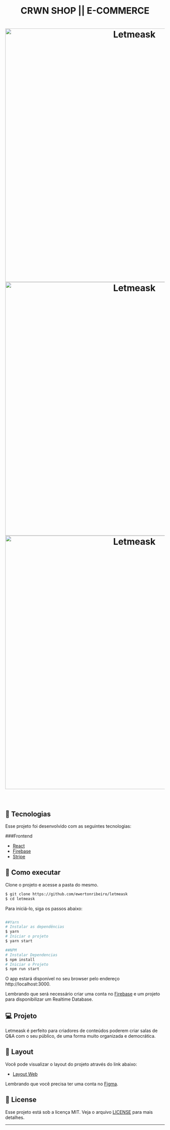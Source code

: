 <p align="center">
  <img  width="160px">
</p>

<p align="center">
   <h1 color="darkgray" align="center">CRWN SHOP || E-COMMERCE</h1>
</p>

<h1 align="center">
    <img alt="Letmeask" src="https://user-images.githubusercontent.com/90481197/155023467-4c16c067-368c-47be-953e-8f4855135904.png" width="800" />
  <img alt="Letmeask" src="https://user-images.githubusercontent.com/90481197/155032075-7ab40982-e082-45b8-8ac1-403bd72e09d0.png" width="800"/>
  <img alt="Letmeask" src="https://user-images.githubusercontent.com/90481197/155023467-4c16c067-368c-47be-953e-8f4855135904.png" width="800" />
</h1>

<br>

## 🧪 Tecnologias

Esse projeto foi desenvolvido com as seguintes tecnologias:

###Frontend

- [React](https://reactjs.org)
- [Firebase](https://firebase.google.com/)
- [Stripe](https://stripe.com/br)

## 🚀 Como executar

Clone o projeto e acesse a pasta do mesmo.

```bash
$ git clone https://github.com/ewertonribeiro/letmeask
$ cd letmeask
```

Para iniciá-lo, siga os passos abaixo:

```bash

##Yarn
# Instalar as dependências
$ yarn
# Iniciar o projeto
$ yarn start

##NPM
# Instalar Dependencias
$ npm install
# Iniciar o Projeto
$ npm run start
```

O app estará disponível no seu browser pelo endereço http://localhost:3000.

Lembrando que será necessário criar uma conta no [Firebase](https://firebase.google.com/) e um projeto para disponibilizar um Realtime Database.

## 💻 Projeto

Letmeask é perfeito para criadores de conteúdos poderem criar salas de Q&A com o seu público, de uma forma muito organizada e democrática.

## 🔖 Layout

Você pode visualizar o layout do projeto através do link abaixo:

- [Layout Web](https://www.figma.com/community/file/1009824839797878169/Letmeask)

Lembrando que você precisa ter uma conta no [Figma](http://figma.com/).

## 📝 License

Esse projeto está sob a licença MIT. Veja o arquivo [LICENSE](LICENSE.md) para mais detalhes.

---
